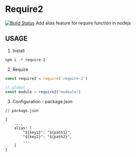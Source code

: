 # Require2
[![Build Status](https://travis-ci.org/SmilingXinyi/require2.svg?branch=master)](https://travis-ci.org/SmilingXinyi/require2)
Add alias feature for require function in nodejs

## USAGE

1. Install
```bash
npm i -P require-2
```

2. Require
```javascript
const require2 = require('require-2')

// global
const module = require2('modoule')
```

3. Configuration - package.json
```
// package.json

{
    ...,
    alias: [
        "${key1}": "${path1}",
        "${key2}": "${path2}",
        ...
    ]
}

```

